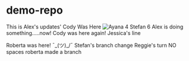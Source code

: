 # demo-repo
This is Alex's updates'
Cody Was Here
![Ayana](https://tenor.com/bGAek.gif)
4 Stefan
6 Alex is doing something.....now!
Cody was here again!
Jessica's line

Roberta was here!
¯\_(ツ)_/¯
Stefan's branch change
Reggie's turn
NO spaces
roberta made a branch
